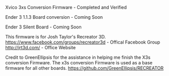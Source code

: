 Xvico 3xs Conversion Firmware - Completed and Verified

Ender 3 1.1.3 Board conversion - Coming Soon

Ender 3 Silent Board - Coming Soon

This firmware is for Josh Taylor's Recreator 3D.
https://www.facebook.com/groups/recreator3d - Offical Facebook Group
http://jrt3d.com/ - Office Website

Credit to GreenEllipsis for the assistance in helping me finish the X3s conversion Firmware. The x3s conversion Firmware is used as a base firmware for all other boards.
https://github.com/GreenEllipsis/RECREATOR


